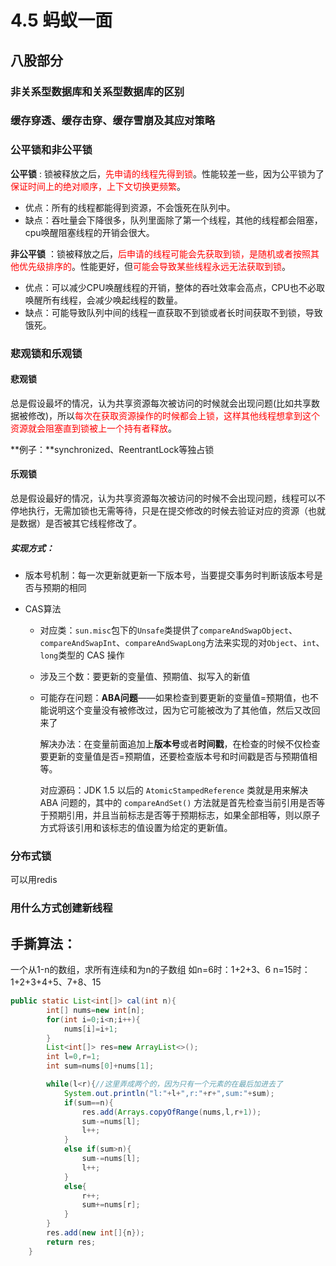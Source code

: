 # 4.5 蚂蚁一面

## 八股部分

### 非关系型数据库和关系型数据库的区别



### 缓存穿透、缓存击穿、缓存雪崩及其应对策略



### 公平锁和非公平锁

**公平锁** : 锁被释放之后，<font color="red">先申请的线程先得到锁</font>。性能较差一些，因为公平锁为了<font color="red">保证时间上的绝对顺序，上下文切换更频繁</font>。

- 优点：所有的线程都能得到资源，不会饿死在队列中。
- 缺点：吞吐量会下降很多，队列里面除了第一个线程，其他的线程都会阻塞，cpu唤醒阻塞线程的开销会很大。

**非公平锁** ：锁被释放之后，<font color="red">后申请的线程可能会先获取到锁，是随机或者按照其他优先级排序的</font>。性能更好，但<font color="red">可能会导致某些线程永远无法获取到锁</font>。

- 优点：可以减少CPU唤醒线程的开销，整体的吞吐效率会高点，CPU也不必取唤醒所有线程，会减少唤起线程的数量。
- 缺点：可能导致队列中间的线程一直获取不到锁或者长时间获取不到锁，导致饿死。



### 悲观锁和乐观锁

#### 悲观锁

总是假设最坏的情况，认为共享资源每次被访问的时候就会出现问题(比如共享数据被修改)，所以<font color="red">每次在获取资源操作的时候都会上锁，这样其他线程想拿到这个资源就会阻塞直到锁被上一个持有者释放</font>。

**例子：**synchronized、ReentrantLock等独占锁

#### 乐观锁

总是假设最好的情况，认为共享资源每次被访问的时候不会出现问题，线程可以不停地执行，无需加锁也无需等待，只是在提交修改的时候去验证对应的资源（也就是数据）是否被其它线程修改了。

##### 实现方式：

- 版本号机制：每一次更新就更新一下版本号，当要提交事务时判断该版本号是否与预期的相同

- CAS算法

  - 对应类：`sun.misc`包下的`Unsafe`类提供了`compareAndSwapObject`、`compareAndSwapInt`、`compareAndSwapLong`方法来实现的对`Object`、`int`、`long`类型的 CAS 操作

  - 涉及三个数：要更新的变量值、预期值、拟写入的新值

  - 可能存在问题：**ABA问题**——如果检查到要更新的变量值=预期值，也不能说明这个变量没有被修改过，因为它可能被改为了其他值，然后又改回来了

    解决办法：在变量前面追加上**版本号**或者**时间戳**，在检查的时候不仅检查要更新的变量值是否=预期值，还要检查版本号和时间戳是否与预期值相等。

    对应源码：JDK 1.5 以后的 `AtomicStampedReference` 类就是用来解决 ABA 问题的，其中的 `compareAndSet()` 方法就是首先检查当前引用是否等于预期引用，并且当前标志是否等于预期标志，如果全部相等，则以原子方式将该引用和该标志的值设置为给定的更新值。

    

### 分布式锁

可以用redis

### 用什么方式创建新线程











## 手撕算法：

一个从1-n的数组，求所有连续和为n的子数组
如n=6时：1+2+3、6
n=15时：1+2+3+4+5、7+8、15

```java
public static List<int[]> cal(int n){
        int[] nums=new int[n];
        for(int i=0;i<n;i++){
            nums[i]=i+1;
        }
        List<int[]> res=new ArrayList<>();
        int l=0,r=1;
        int sum=nums[0]+nums[1];

        while(l<r){//这里弄成两个的，因为只有一个元素的在最后加进去了
            System.out.println("l:"+l+",r:"+r+",sum:"+sum);
            if(sum==n){
                res.add(Arrays.copyOfRange(nums,l,r+1));
                sum-=nums[l];
                l++;
            }
            else if(sum>n){
                sum-=nums[l];
                l++;
            }
            else{
                r++;
                sum+=nums[r];
            }
        }
        res.add(new int[]{n});
        return res;
    }
```

